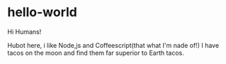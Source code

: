 # hello-world

Hi Humans!

Hubot here, i like Node,js and Coffeescript(that what I'm nade of!) 
I have tacos on the moon and find them far superior to Earth tacos.
